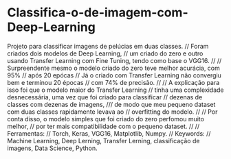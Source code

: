 # Classifica-o-de-imagem-com-Deep-Learning
Projeto para classificar imagens de pelúcias em duas classes. //
Foram criados dois modelos de Deep Learning, //
um criado do zero e outro usando Transfer Learning com Fine Tuning, tendo como base o VGG16. //
//
Surpreendente mesmo o modelo criado do zero teve melhor acurácia, com 95% //
após 20 epócas //
Já o criado com Transfer Learning não convergiu bem e terminou 20 épocas //
com 74% de precisão. //
//
A explicação para isso foi que o modelo maior do Transfer Learning //
tinha uma complexidade desnecessária, uma vez que foi criado para classificar //
dezenas de classes com dezenas de imagens, ///
de modo que meu pequeno dataset com duas classes rapidamente levava ao //
overfitting do modelo. //
//
Por conta disso, o modelo simples que foi criado do zero perfomou muito melhor, //
por ter mais compatibilidade com o pequeno dataset. //
//
Ferramentas: //
Torch, Keras, VGG16, Matplotlib, Numpy. //
Keywords: //
Machine Learning, Deep Lerning, Transfer Lerning, classificação de imagens, Data Science, Python.



